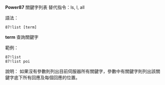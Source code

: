 **Power87** 關鍵字列表
替代指令：ls, l, all

語法：
```
87!list [term]
```
__term__ 查詢關鍵字

範例：
```
87!list
87!list poi
```
說明：
如果沒有參數則列出目前伺服器所有關鍵字，參數中有關鍵字則列出該關鍵字底下所有回應及每個回應的位置。
